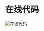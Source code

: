 # 在线代码
![在线代码](http://htmlandcssbook.com/code-samples/)
[](http://htmlandcssbook.com/images/html-and-css-book-logo.gif)
